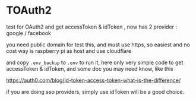 # TOAuth2

test for OAuth2 and get accessToken & idToken , now has 2 provider : google / facebook

you need public domain for test this, and must use https, so easiest and no cost way is raspberry pi as host and use cloudflare

and copy `.env_backup` to `.env` to run it, here only very simple code to get accessToken & idToken, and some doc you may need know, like this

https://auth0.com/blog/id-token-access-token-what-is-the-difference/

if you are doing sso providers, simply use idToken will be a good choice.
